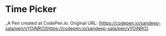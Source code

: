 # Time Picker
 _A Pen created at CodePen.io. Original URL: [https://codepen.io/sandeep-sala/pen/vYOjNRO](https://codepen.io/sandeep-sala/pen/vYOjNRO).

 